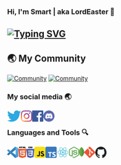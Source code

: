 ### Hi, I'm Smart | aka LordEaster 👋

## [![Typing SVG](https://readme-typing-svg.herokuapp.com?font=&color=%23F798F6&vCenter=true&height=16&lines=Student+📚;Developer;Little+ZooKeeper+🐰;BLINK;UAENA;MIDZY;OTA;MY)](https://git.io/typing-svg)


## 🌏 My Community

[![Community](https://discordapp.com/api/guilds/420946078599217153/widget.png?style=banner2)](http://yamroll.cyou/discord) [![Community](https://discordapp.com/api/guilds/850984842895556619/widget.png?style=banner2)](https://discord.io/legendaryofknight)

### My social media 🌏

[<img align="left" alt="SMART-LordEaster | Twitter" height="26px" src="https://raw.githubusercontent.com/LordEaster/ICON-LOGO/bc7716e4325805397b5def7cb9d373b8fb43acd0/Twitter_bird_icon.svg" />][twitter]
[<img align="left" alt="SMART-LordEaster | Instagram" height="26px" src="https://raw.githubusercontent.com/LordEaster/ICON-LOGO/bc7716e4325805397b5def7cb9d373b8fb43acd0/Instagram_icon.svg" />][instagram]
[<img align="left" alt="SMART-LordEaster | Facebook" height="26px" src="https://raw.githubusercontent.com/LordEaster/ICON-LOGO/bc7716e4325805397b5def7cb9d373b8fb43acd0/Facebook_icon.svg" />][Facebook]
[<img align="left" alt="SMART-LordEaster | Discord" height="26px" src="https://raw.githubusercontent.com/LordEaster/ICON-LOGO/bc7716e4325805397b5def7cb9d373b8fb43acd0/Discord_icon.svg" />][Discord]

<br />

### Languages and Tools 🔍

<img align="left" alt="Visual Studio Code" height="26px" src="https://raw.githubusercontent.com/LordEaster/ICON-LOGO/bc7716e4325805397b5def7cb9d373b8fb43acd0/Visual_Studio_Code_icon.svg" />
<img align="left" alt="HTML5" height="26px" src="https://raw.githubusercontent.com/LordEaster/ICON-LOGO/bc7716e4325805397b5def7cb9d373b8fb43acd0/HTML5_icon.svg" />
<img align="left" alt="CSS3" height="26px" src="https://raw.githubusercontent.com/LordEaster/ICON-LOGO/bc7716e4325805397b5def7cb9d373b8fb43acd0/CSS3_icon.svg" />
<img align="left" alt="JavaScript" height="26px" src="https://raw.githubusercontent.com/LordEaster/ICON-LOGO/bc7716e4325805397b5def7cb9d373b8fb43acd0/Javascript_icon.svg" />
<img align="left" alt="TypeScript" height="26px" src="https://raw.githubusercontent.com/LordEaster/ICON-LOGO/bc7716e4325805397b5def7cb9d373b8fb43acd0/Typesript_icon.svg" />
<img align="left" alt="React" height="26px" src="https://raw.githubusercontent.com/LordEaster/ICON-LOGO/bc7716e4325805397b5def7cb9d373b8fb43acd0/react_icon.svg" />
<img align="left" alt="Node.js" height="26px" src="https://raw.githubusercontent.com/LordEaster/ICON-LOGO/bc7716e4325805397b5def7cb9d373b8fb43acd0/nodejs_icon.svg" />
<img align="left" alt="MongoDB" height="26px" src="https://raw.githubusercontent.com/LordEaster/ICON-LOGO/bc7716e4325805397b5def7cb9d373b8fb43acd0/MongoDB_Icon.svg" />
<img align="left" alt="Git" height="26px" src="https://raw.githubusercontent.com/LordEaster/ICON-LOGO/bc7716e4325805397b5def7cb9d373b8fb43acd0/Git_icon.svg" />
<img align="left" alt="GitHub" height="26px" src="https://raw.githubusercontent.com/LordEaster/ICON-LOGO/bc7716e4325805397b5def7cb9d373b8fb43acd0/Github_icon.svg" />

<br />
<br />

[twitter]: https://twitter.com/Smartnp_
[youtube]: https://www.youtube.com/channel/UCTATMAKrNx_x4pPRFLrg4xg
[Facebook]: https://www.facebook.com/Smart.Natnawat
[instagram]: https://www.instagram.com/smart_np
[Discord]: http://yamroll.cyou/discord
